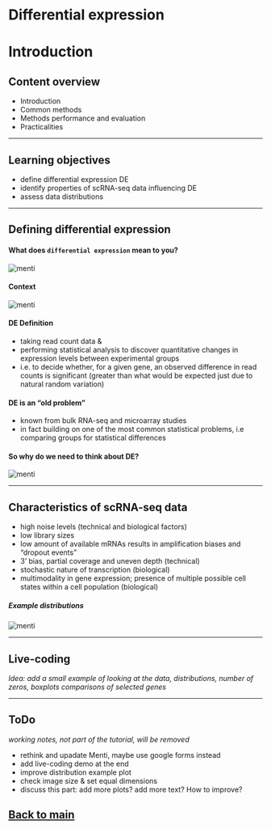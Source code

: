 Differential expression
================

# Introduction

## Content overview

  - Introduction
  - Common methods
  - Methods performance and evaluation
  - Practicalities

-----

## Learning objectives

  - define differential expression DE
  - identify properties of scRNA-seq data influencing DE
  - assess data distributions

-----

## Defining differential expression

#### What does `differential expression` mean to you?

![menti](session-de-files/images/intro-menti-01.png)

#### Context

![menti](session-de-files/images/intro-de-overview-02.png)

#### DE Definition

  - taking read count data &
  - performing statistical analysis to discover quantitative changes in
    expression levels between experimental groups
  - i.e. to decide whether, for a given gene, an observed difference in
    read counts is significant (greater than what would be expected just
    due to natural random variation)

#### DE is an “old problem”

  - known from bulk RNA-seq and microarray studies
  - in fact building on one of the most common statistical problems, i.e
    comparing groups for statistical differences

#### So why do we need to think about DE?

![menti](session-de-files/images/intro-menti-01.png)

-----

## Characteristics of scRNA-seq data

  - high noise levels (technical and biological factors)
  - low library sizes
  - low amount of available mRNAs results in amplification biases and
    “dropout events”
  - 3’ bias, partial coverage and uneven depth (technical)
  - stochastic nature of transcription (biological)
  - multimodality in gene expression; presence of multiple possible cell
    states within a cell population (biological)

##### Example distributions

![menti](session-de-files/images/intro-distributions.png)

-----

## Live-coding

*Idea: add a small example of looking at the data, distributions, number
of zeros, boxplots comparisons of selected genes*

-----

## ToDo

*working notes, not part of the tutorial, will be removed*

  - rethink and upadate Menti, maybe use google forms instead
  - add live-coding demo at the end
  - improve distribution example plot
  - check image size & set equal dimensions
  - discuss this part: add more plots? add more text? How to improve?

## [Back to main](../README.md)
